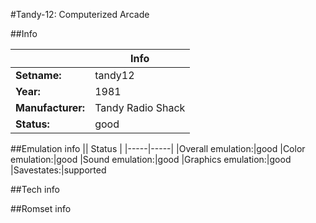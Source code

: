 #Tandy-12: Computerized Arcade

##Info

||Info|
|-----|-----|
|**Setname:**|tandy12
|**Year:**|1981
|**Manufacturer:**|Tandy Radio Shack
|**Status:**|good

##Emulation info
|| Status |
|-----|-----|
|Overall emulation:|good
|Color emulation:|good
|Sound emulation:|good
|Graphics emulation:|good
|Savestates:|supported

##Tech info

##Romset info

<!--- START OF EDITED COMMENT DO NOT TOUCH TEXT ABOVE-->
